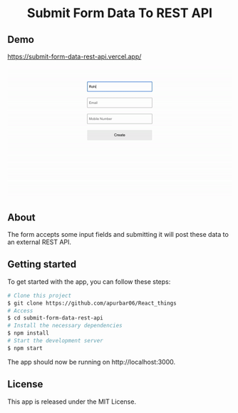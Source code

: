 <h1 align="center">Submit Form Data To REST API</h1>


## Demo
https://submit-form-data-rest-api.vercel.app/
<p align="center">
  <img src="demo.gif" width="600">
</p>


## About
The form accepts some input fields and submitting it will post these data to an external REST API.


## Getting started
To get started with the app, you can follow these steps:
``` bash
# Clone this project
$ git clone https://github.com/apurbar06/React_things
# Access
$ cd submit-form-data-rest-api
# Install the necessary dependencies
$ npm install
# Start the development server
$ npm start
```
The app should now be running on http://localhost:3000.


## License
This app is released under the MIT License.
